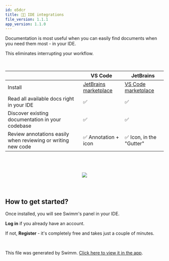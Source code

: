 ```yaml
---
id: o5dcr
title: 👩‍💻 IDE integrations
file_version: 1.1.1
app_version: 1.1.0
---
```


Documentation is most useful when you can easily find documents when you need them most - in your IDE.

This eliminates interrupting your workflow.

<br/>

|<br/>                                                       |VS Code                                                                  |JetBrains                                                                             |
|------------------------------------------------------------|-------------------------------------------------------------------------|--------------------------------------------------------------------------------------|
|Install                                                     |[JetBrains marketplace](https://plugins.jetbrains.com/plugin/20716-swimm)|[VS Code marketplace](https://marketplace.visualstudio.com/items?itemName=Swimm.swimm)|
|Read all available docs right in your IDE                   |✅                                                                        |✅                                                                                     |
|Discover existing documentation in your codebase            |✅                                                                        |✅                                                                                     |
|Review annotations easily when reviewing or writing new code|✅ Annotation + icon                                                      |✅ Icon, in the "Gutter"                                                               |

<br/>

<br/>

<br/>

<div align="center"><img src="https://firebasestorage.googleapis.com/v0/b/swimm-dev-content/o/repositories%2FZ2l0aHViJTNBJTNBdG9kbyUzQSUzQVlvc3NpU2FhZGk%3D%2Fdddd8072-1162-4d8d-8a83-032296db4e46.png?alt=media&token=4b7ff4c6-9126-4745-a011-c438aec0f0a7" style="width:'100%'"/></div>

<br/>

<br/>

## How to get started?

Once installed, you will see Swimm's panel in your IDE.

**Log in** if you already have an account.

If not, **Register** - it's completely free and takes just a couple of minutes.

<br/>

This file was generated by Swimm. [Click here to view it in the app](https://swimm-web-app.web.app/repos/Z2l0aHViJTNBJTNBdG9kbyUzQSUzQVlvc3NpU2FhZGk=/docs/o5dcr).
